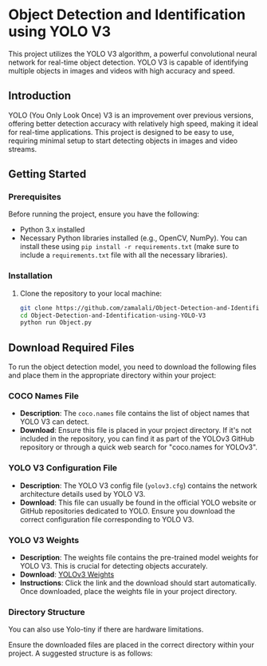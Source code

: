 # Object Detection and Identification using YOLO V3

This project utilizes the YOLO V3 algorithm, a powerful convolutional neural network for real-time object detection. YOLO V3 is capable of identifying multiple objects in images and videos with high accuracy and speed.

## Introduction

YOLO (You Only Look Once) V3 is an improvement over previous versions, offering better detection accuracy with relatively high speed, making it ideal for real-time applications. This project is designed to be easy to use, requiring minimal setup to start detecting objects in images and video streams.

## Getting Started

### Prerequisites

Before running the project, ensure you have the following:
- Python 3.x installed
- Necessary Python libraries installed (e.g., OpenCV, NumPy). You can install these using `pip install -r requirements.txt` (make sure to include a `requirements.txt` file with all the necessary libraries).

### Installation

1. Clone the repository to your local machine:
   ```bash
   git clone https://github.com/zamalali/Object-Detection-and-Identification-using-YOLO-V3.git
   cd Object-Detection-and-Identification-using-YOLO-V3
   python run Object.py
## Download Required Files

To run the object detection model, you need to download the following files and place them in the appropriate directory within your project:

### COCO Names File

- **Description**: The `coco.names` file contains the list of object names that YOLO V3 can detect.
- **Download**: Ensure this file is placed in your project directory. If it's not included in the repository, you can find it as part of the YOLOv3 GitHub repository or through a quick web search for "coco.names for YOLOv3".

### YOLO V3 Configuration File

- **Description**: The YOLO V3 config file (`yolov3.cfg`) contains the network architecture details used by YOLO V3.
- **Download**: This file can usually be found in the official YOLO website or GitHub repositories dedicated to YOLO. Ensure you download the correct configuration file corresponding to YOLO V3.

### YOLO V3 Weights

- **Description**: The weights file contains the pre-trained model weights for YOLO V3. This is crucial for detecting objects accurately.
- **Download**: [YOLOv3 Weights](https://pjreddie.com/media/files/yolov3.weights)
- **Instructions**: Click the link and the download should start automatically. Once downloaded, place the weights file in your project directory.

### Directory Structure
You can also use Yolo-tiny if there are hardware limitations.

Ensure the downloaded files are placed in the correct directory within your project. A suggested structure is as follows:


